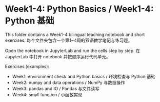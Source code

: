 # Week1-4: Python Basics / Week1-4: Python 基础

This folder contains a Week1-4 bilingual teaching notebook and short exercises.
每个文件夹包含一个第1~4周的双语教学笔记与练习题。

Open the notebook in JupyterLab and run the cells step by step.
在 JupyterLab 中打开 notebook 并按顺序运行代码单元。

Exercises (examples):
- Week1: environment check and Python basics / 环境检查与 Python 基础
- Week2: numpy and data operations / NumPy 与数据操作
- Week3: pandas and IO / Pandas 与文件读写
- Week4: small function / 小函数实现

